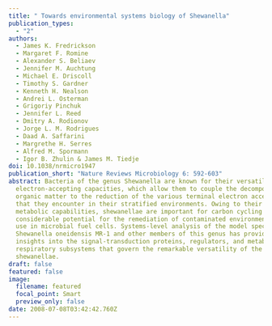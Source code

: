 ```yaml
---
title: " Towards environmental systems biology of Shewanella"
publication_types:
  - "2"
authors:
  - James K. Fredrickson
  - Margaret F. Romine
  - Alexander S. Beliaev
  - Jennifer M. Auchtung
  - Michael E. Driscoll
  - Timothy S. Gardner
  - Kenneth H. Nealson
  - Andrei L. Osterman
  - Grigoriy Pinchuk
  - Jennifer L. Reed
  - Dmitry A. Rodionov
  - Jorge L. M. Rodrigues
  - Daad A. Saffarini
  - Margrethe H. Serres
  - Alfred M. Spormann
  - Igor B. Zhulin & James M. Tiedje
doi: 10.1038/nrmicro1947
publication_short: "Nature Reviews Microbiology 6: 592-603"
abstract: Bacteria of the genus Shewanella are known for their versatile
  electron-accepting capacities, which allow them to couple the decomposition of
  organic matter to the reduction of the various terminal electron acceptors
  that they encounter in their stratified environments. Owing to their diverse
  metabolic capabilities, shewanellae are important for carbon cycling and have
  considerable potential for the remediation of contaminated environments and
  use in microbial fuel cells. Systems-level analysis of the model species
  Shewanella oneidensis MR-1 and other members of this genus has provided new
  insights into the signal-transduction proteins, regulators, and metabolic and
  respiratory subsystems that govern the remarkable versatility of the
  shewanellae.
draft: false
featured: false
image:
  filename: featured
  focal_point: Smart
  preview_only: false
date: 2008-07-08T03:42:42.760Z
---
```

